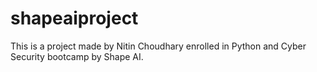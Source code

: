 # shapeaiproject
This is a project made by Nitin Choudhary enrolled in Python and Cyber Security bootcamp by Shape AI.
